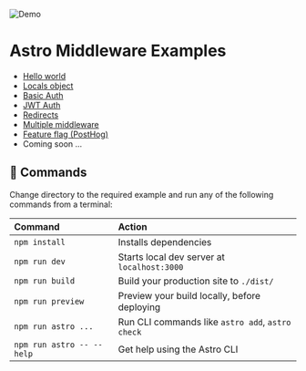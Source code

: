 ![Demo](https://i.imgur.com/dKpBx5G.png)

# Astro Middleware Examples

- [Hello world](https://github.com/understanding-astro/astro-middleware-examples/tree/master/hello-world)
- [Locals object](https://github.com/understanding-astro/astro-middleware-examples/tree/master/locals-object)
- [Basic Auth](https://github.com/understanding-astro/astro-middleware-examples/tree/master/basic-auth)
- [JWT Auth](https://github.com/understanding-astro/astro-middleware-examples/tree/master/jwt-auth)
- [Redirects](https://github.com/understanding-astro/astro-middleware-examples/tree/master/redirect)
- [Multiple middleware](https://github.com/understanding-astro/astro-middleware-examples/tree/master/multiple-middleware)
- [Feature flag (PostHog)](https://github.com/understanding-astro/astro-middleware-examples/tree/master/feature-flag-posthog)
- Coming soon ...

## 🧞 Commands

Change directory to the required example and run any of the following commands from a terminal:

| Command                   | Action                                           |
| :------------------------ | :----------------------------------------------- |
| `npm install`             | Installs dependencies                            |
| `npm run dev`             | Starts local dev server at `localhost:3000`      |
| `npm run build`           | Build your production site to `./dist/`          |
| `npm run preview`         | Preview your build locally, before deploying     |
| `npm run astro ...`       | Run CLI commands like `astro add`, `astro check` |
| `npm run astro -- --help` | Get help using the Astro CLI                     |
